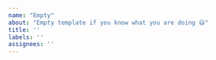 ```yaml
---
name: "Empty"
about: "Empty template if you know what you are doing 😃"
title: ''
labels: ''
assignees: ''
---
```

